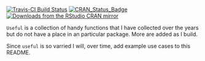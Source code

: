 <!-- README.md is generated from README.Rmd. Please edit that file -->
[![Travis-CI Build Status](https://travis-ci.org/jaredlander/useful.svg?branch=master)](https://travis-ci.org/jaredlander/useful) [![CRAN\_Status\_Badge](http://www.r-pkg.org/badges/version/useful)](https://cran.r-project.org/package=useful) [![Downloads from the RStudio CRAN mirror](http://cranlogs.r-pkg.org/badges/useful)](https://cran.r-project.org/package=useful)

`Useful` is a collection of handy functions that I have collected over the years but do not have a place in an particular package. More are added as I build.

Since `useful` is so varried I will, over time, add example use cases to this README.
